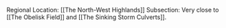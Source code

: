 Regional Location: [[The North-West Highlands]]
Subsection: Very close to [[The Obelisk Field]] and [[The Sinking Storm Culverts]]. 
